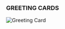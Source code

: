 ### GREETING CARDS

![Greeting Card](https://github.com/user-attachments/assets/a3ae8315-d5e5-459a-b2ce-ad2944153716)